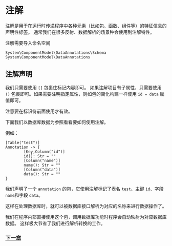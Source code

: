 # 注解
注解是用于在运行时传递程序中各种元素（比如包、函数、组件等）的特征信息的声明性标签。
通常我们在很多反射、数据解析的场景种会使用到注解特性。

注解需要导入命名空间
```
System\ComponentModel\DataAnnotations\Schema
System\ComponentModel\DataAnnotations
```
## 注解声明
我们只需要使用 `[]` 包裹住标记内容即可。
如果注解项目有子属性，只需要使用 `()` 包裹即可。如果需要注明指定属性，则如包的简化构建一样使用 `id = data` 赋值即可。

注意要在标识符前面使用才有效。

下面我们以数据库数据为参照看看要如何使用注解。

例如：
```
[Table("test")]
Annotation -> {
        [Key,Column("id")]
        id(): Str = ""
        [Column("name")]
        name(): Str = ""
        [Column("data")]
        data(): Str = ""
}
```
我们声明了一个 `annotation` 的包，它使用注解标记了表名 `test`、主键 `id`、字段 `name`和字段 `data`。

这样在处理数据库时，就可以被数据库接口解析为对应的名称来进行数据操作了。

我们在程序内部直接使用这个包，调用数据库功能时程序会自动映射为对应数据库数据。
这样极大节省了我们进行解析转换的工作。

### [下一章](linq.md)